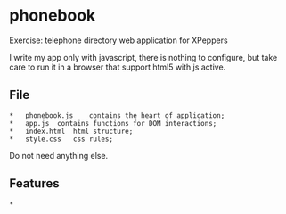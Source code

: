 phonebook
=========

Exercise: telephone directory web application for XPeppers

I write my app only with javascript, there is nothing to configure, but take care to run it in a browser that support html5 with js active.

File
----
	*	phonebook.js 	contains the heart of application;
	*	app.js 	contains functions for DOM interactions;
	*	index.html	html structure;
	*	style.css	css rules;

Do not need anything else.

Features
--------
	*